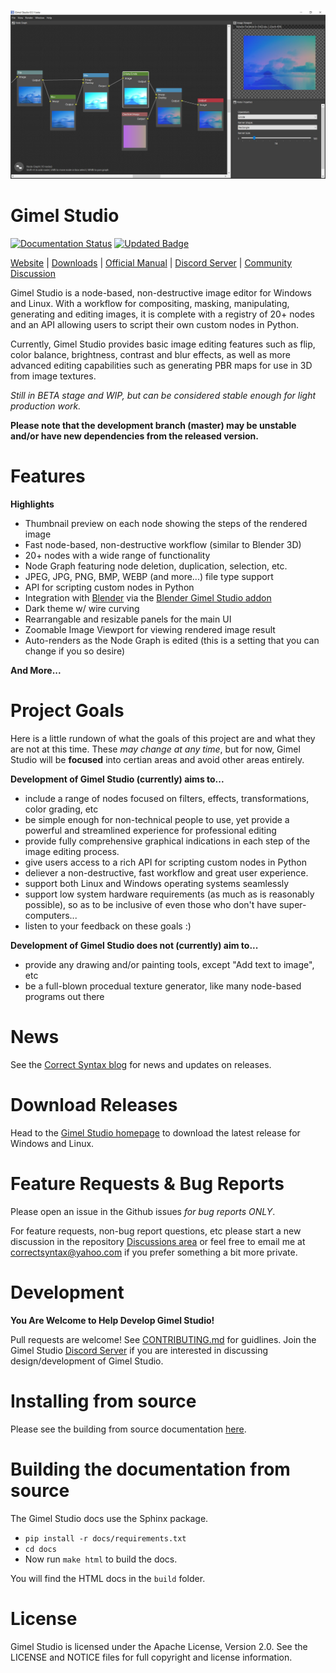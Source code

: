 !["Gimel Studio"](/screenshots/gimel-studio-ui-03.jpg?raw=true "Gimel Studio")

Gimel Studio
============

[![Documentation Status](https://readthedocs.org/projects/gimel-studio/badge/?version=latest)](https://gimel-studio.readthedocs.io/en/latest/?badge=latest) [![Updated Badge](https://badges.pufler.dev/updated/Correct-Syntax/Gimel-Studio)](https://badges.pufler.dev)

[Website](https://correctsyntax.com/projects/gimel-studio/) | [Downloads](https://correctsyntax.com/projects/gimel-studio/#download) | [Official Manual](https://gimel-studio.readthedocs.io/en/latest/) | [Discord Server](https://discord.gg/RqwbDrVDpK) | [Community Discussion](https://github.com/Correct-Syntax/Gimel-Studio/discussions)


Gimel Studio is a node-based, non-destructive image editor for Windows and Linux. With a workflow for compositing, masking, manipulating, generating and editing images, it is complete with a registry of 20+ nodes and an API allowing users to script their own custom nodes in Python.

Currently, Gimel Studio provides basic image editing features such as flip, color balance, brightness, contrast and blur effects, as well as more advanced editing capabilities such as generating PBR maps for use in 3D from image textures.

*Still in BETA stage and WIP, but can be considered stable enough for light production work.*

**Please note that the development branch (master) may be unstable and/or have new dependencies from the released version.**


# Features

**Highlights**

  * Thumbnail preview on each node showing the steps of the rendered image
  * Fast node-based, non-destructive workflow (similar to Blender 3D)
  * 20+ nodes with a wide range of functionality
  * Node Graph featuring node deletion, duplication, selection, etc.
  * JPEG, JPG, PNG, BMP, WEBP (and more...) file type support
  * API for scripting custom nodes in Python
  * Integration with [Blender](https://blender.org) via the [Blender Gimel Studio addon](https://github.com/Correct-Syntax/Blender-Gimel-Studio-Addon)
  * Dark theme w/ wire curving
  * Rearrangable and resizable panels for the main UI
  * Zoomable Image Viewport for viewing rendered image result
  * Auto-renders as the Node Graph is edited (this is a setting that you can change if you so desire)

**And More...**


# Project Goals

Here is a little rundown of what the goals of this project are and what they are not at this time. These *may change at any time*, but for now, Gimel Studio will be **focused** into certian areas and avoid other areas entirely.

**Development of Gimel Studio (currently) aims to...**

* include a range of nodes focused on filters, effects, transformations, color grading, etc
* be simple enough for non-technical people to use, yet provide a powerful and streamlined experience for professional editing
* provide fully comprehensive graphical indications in each step of the image editing process.
* give users access to a rich API for scripting custom nodes in Python
* deliever a non-destructive, fast workflow and great user experience.
* support both Linux and Windows operating systems seamlessly
* support low system hardware requirements (as much as is reasonably possible), so as to be inclusive of even those who don't have super-computers...
* listen to your feedback on these goals :)

**Development of Gimel Studio does not (currently) aim to...**

* provide any drawing and/or painting tools, except "Add text to image", etc
* be a full-blown procedual texture generator, like many node-based programs out there


# News

See the <a href="https://correctsyntax.com/blog/">Correct Syntax blog</a> for news and updates on releases.


# Download Releases

Head to the <a href="https://correctsyntax.com/projects/gimel-studio/">Gimel Studio homepage</a> to download the latest release for Windows and Linux.


# Feature Requests & Bug Reports

Please open an issue in the Github issues *for bug reports ONLY*.

For feature requests, non-bug report questions, etc please start a new discussion in the repository [Discussions area](https://github.com/Correct-Syntax/Gimel-Studio/discussions) or feel free to email me at <correctsyntax@yahoo.com> if you prefer something a bit more private.


# Development

**You Are Welcome to Help Develop Gimel Studio!**

Pull requests are welcome! See [CONTRIBUTING.md](CONTRIBUTING.md) for guidlines. Join the Gimel Studio [Discord Server](https://discord.gg/RqwbDrVDpK) if you are interested in discussing design/development of Gimel Studio.


# Installing from source

Please see the building from source documentation <a href="https://gimel-studio.readthedocs.io/en/latest/install.html#building-from-source">here</a>.


# Building the documentation from source

The Gimel Studio docs use the Sphinx package.

  * ``pip install -r docs/requirements.txt``
  * ``cd docs``
  * Now run ``make html`` to build the docs.

You will find the HTML docs in the ``build`` folder.


# License

Gimel Studio is licensed under the Apache License, Version 2.0. See the LICENSE and NOTICE files for full copyright and license information.
